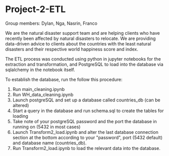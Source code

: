 # Project-2-ETL

Group members: Dylan, Nga, Nasrin, Franco

We are the natural disaster support team and are helping clients who have recently been affected by natural disasters to relocate. We are providing data-driven advice to clients about the countries with the least natural disasters and their respective world happiness score and index.

The ETL process was conducted using python in jupyter notebooks for the extraction and transformation, and PostgreSQL to load into the database via sqlalchemy in the notebook itself.

To establish the database, run the follow this procedure:

1. Run main_cleaning.ipynb
2. Run WH_data_cleaning.ipynb
3. Launch postgreSQL and set up a database called countries_db (can be altered)
4. Start a query in the database and run schema.sql to create the tables for loading
5. Take note of your postgreSQL password and the port the database in running on (5432 in most cases)
6. Launch Transform2_load.ipynb and alter the last database connection section at the bottom according to your "password", port (5432 default) and database name (countries_db).
7. Run Transform2_load.ipynb to load the relevant data into the database.
